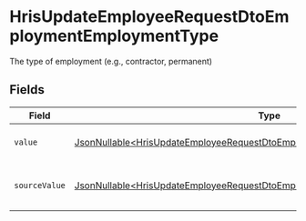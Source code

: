 # HrisUpdateEmployeeRequestDtoEmploymentEmploymentType

The type of employment (e.g., contractor, permanent)


## Fields

| Field                                                                                                                                                                        | Type                                                                                                                                                                         | Required                                                                                                                                                                     | Description                                                                                                                                                                  | Example                                                                                                                                                                      |
| ---------------------------------------------------------------------------------------------------------------------------------------------------------------------------- | ---------------------------------------------------------------------------------------------------------------------------------------------------------------------------- | ---------------------------------------------------------------------------------------------------------------------------------------------------------------------------- | ---------------------------------------------------------------------------------------------------------------------------------------------------------------------------- | ---------------------------------------------------------------------------------------------------------------------------------------------------------------------------- |
| `value`                                                                                                                                                                      | [JsonNullable\<HrisUpdateEmployeeRequestDtoEmploymentEmploymentTypeValue>](../../models/components/HrisUpdateEmployeeRequestDtoEmploymentEmploymentTypeValue.md)             | :heavy_minus_sign:                                                                                                                                                           | The type of the employment.                                                                                                                                                  | permanent                                                                                                                                                                    |
| `sourceValue`                                                                                                                                                                | [JsonNullable\<HrisUpdateEmployeeRequestDtoEmploymentEmploymentTypeSourceValue>](../../models/components/HrisUpdateEmployeeRequestDtoEmploymentEmploymentTypeSourceValue.md) | :heavy_minus_sign:                                                                                                                                                           | The source value of the employment type.                                                                                                                                     | Permanent                                                                                                                                                                    |
